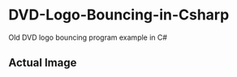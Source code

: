 # DVD-Logo-Bouncing-in-Csharp
Old DVD logo bouncing program example in C#

## Actual Image
<imsg src="https://i.imagesup.co/images2/42745eea1845a722cf0460d5e1567bc00fa4348a.gif"/>
